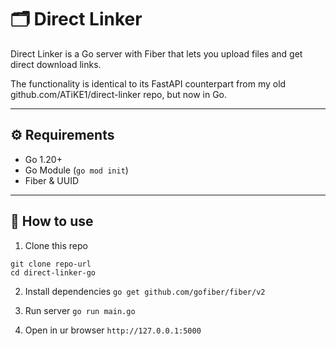 # 🗂 Direct Linker

Direct Linker is a Go server with Fiber that lets you upload files and get direct download links.

The functionality is identical to its FastAPI counterpart from my old github.com/ATiKE1/direct-linker repo, but now in Go.

---

## ⚙️ Requirements

- Go 1.20+
- Go Module (`go mod init`)
- Fiber & UUID

---

## 📌 How to use
1. Clone this repo
```
git clone repo-url
cd direct-linker-go
```

2. Install dependencies
`go get github.com/gofiber/fiber/v2`

3. Run server
`go run main.go`

4. Open in ur browser
`http://127.0.0.1:5000`
